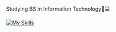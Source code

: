 Studying BS in Information Technology📝💻

[![My Skills](https://skillicons.dev/icons?i=js,html,css)](https://skillicons.dev)
<!---
alecxander567/alecxander567 is a ✨ special ✨ repository because its `README.md` (this file) appears on your GitHub profile.
You can click the Preview link to take a look at your changes.
--->

